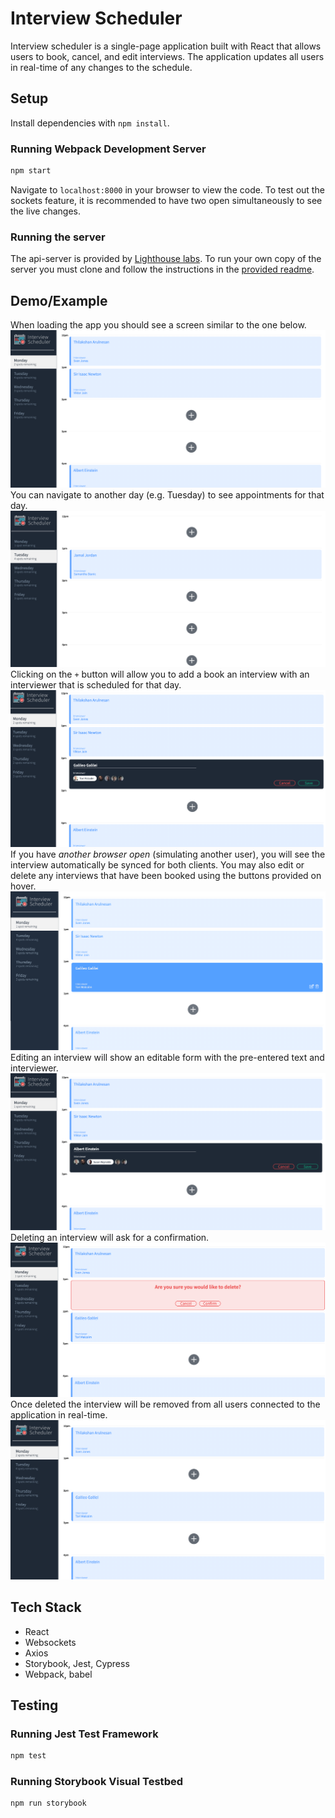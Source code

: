 # Interview Scheduler
Interview scheduler is a single-page application built with React that allows users to book, cancel, and edit interviews. The application updates all users in real-time of any changes to the schedule.


## Setup

Install dependencies with `npm install`.

### Running Webpack Development Server

```sh
npm start
```

Navigate to `localhost:8000` in your browser to view the code. To test out the sockets feature, it is recommended to have two open simultaneously to see the live changes.

### Running the server
The api-server is provided by [Lighthouse labs](https://github.com/lighthouse-labs/scheduler-api). To run your own copy of the server you must clone and follow the instructions in the [provided readme](https://github.com/lighthouse-labs/scheduler-api/blob/master/README.md).


## Demo/Example
When loading the app you should see a screen similar to the one below.
![landing page](doc/landing.png)
You can navigate to another day (e.g. Tuesday) to see appointments for that day.
![loading another day](doc/other_day.png)
Clicking on the `+` button will allow you to add a book an interview with an interviewer that is scheduled for that day.
![booking an appointment](doc/book.png)
If you have *another browser open* (simulating another user), you will see the interview automatically be synced for both clients.  You may also edit or delete any interviews that have been booked using the buttons provided on hover. 
![booked appointment with edit/delete option](doc/add_edit.png)
Editing an interview will show an editable form with the pre-entered text and interviewer.
![Edit previous appointment](doc/edited.png)
Deleting an interview will ask for a confirmation.
![Confirmation for delete](doc/deleting.png)
Once deleted the interview will be removed from all users connected to the application in real-time.
![Deleted](doc/deleted.png)

## Tech Stack
- React
- Websockets
- Axios
- Storybook, Jest, Cypress
- Webpack, babel


## Testing
### Running Jest Test Framework

```sh
npm test
```

### Running Storybook Visual Testbed

```sh
npm run storybook
```
